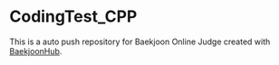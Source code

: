 # CodingTest_CPP
This is a auto push repository for Baekjoon Online Judge created with [BaekjoonHub](https://github.com/BaekjoonHub/BaekjoonHub).
